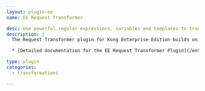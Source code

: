 ```yaml
---
layout: plugin-ee
name: EE Request Transformer

desc: Use powerful regular expressions, variables and templates to transform API requests
description: |
  The Request Transformer plugin for Kong Enterprise Edition builds on the Community Edition version of this plugin with enhanced capabilities to match portions of incoming requests using regular expressions, save those matched strings into variables, and substitute those strings into transformed requests via flexible templates.

  * [Detailed documentation for the EE Request Transformer Plugin](/enterprise/latest/plugins/request-transformer)

type: plugin
categories:
  - transformations

---
```

